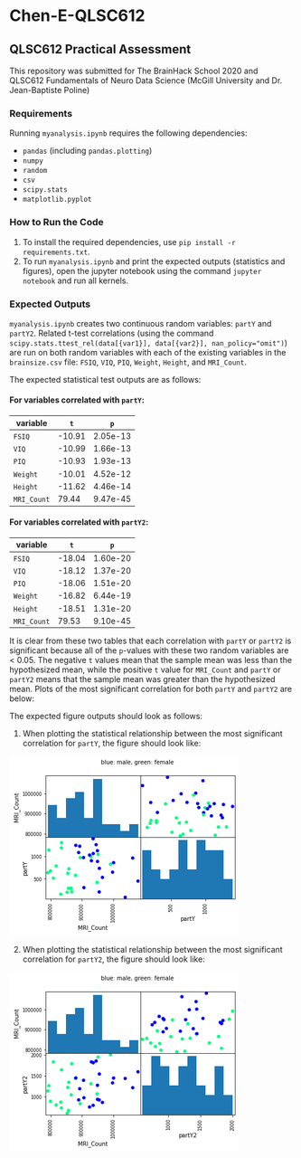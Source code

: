 # Chen-E-QLSC612
## QLSC612 Practical Assessment
This repository was submitted for The BrainHack School 2020 and QLSC612 Fundamentals of Neuro Data Science (McGill University and Dr. Jean-Baptiste Poline)

### Requirements
Running `myanalysis.ipynb` requires the following dependencies: 
* `pandas` (including `pandas.plotting`)
* `numpy`
* `random`
* `csv`
* `scipy.stats`
* `matplotlib.pyplot`

### How to Run the Code 
1. To install the required dependencies, use `pip install -r requirements.txt`. 
2. To run `myanalysis.ipynb` and print the expected outputs (statistics and figures), open the jupyter notebook using the command `jupyter notebook` and run all kernels.  

### Expected Outputs
`myanalysis.ipynb` creates two continuous random variables: `partY` and `partY2`. Related t-test correlations (using the command `scipy.stats.ttest_rel(data[{var1}], data[{var2}], nan_policy="omit")`) are run on both random variables with each of the existing variables in the `brainsize.csv` file: `FSIQ`, `VIQ`, `PIQ`, `Weight`, `Height`, and `MRI_Count`. 

The expected statistical test outputs are as follows: 

#### For variables correlated with `partY`: 
variable | `t` | `p`
---------|-----|----
`FSIQ` | -10.91 | 2.05e-13 
`VIQ` | -10.99 | 1.66e-13 
`PIQ` | -10.93 | 1.93e-13 
`Weight` | -10.01 | 4.52e-12
`Height` | -11.62 | 4.46e-14 
`MRI_Count` | 79.44 | 9.47e-45 

#### For variables correlated with `partY2`: 
variable | `t` | `p`
---------|-----|----
`FSIQ` | -18.04 | 1.60e-20 
`VIQ` | -18.12 | 1.37e-20
`PIQ` | -18.06 | 1.51e-20 
`Weight` | -16.82 | 6.44e-19 
`Height` | -18.51 | 1.31e-20
`MRI_Count` | 79.53 | 9.10e-45 

It is clear from these two tables that each correlation with `partY` or `partY2`  is significant because all of the `p`-values with these two random variables are < 0.05. The negative `t` values mean that the sample mean was less than the hypothesized mean, while the positive `t` value for `MRI_Count` and `partY` or `partY2` means that the sample mean was greater than the hypothesized mean. Plots of the most significant correlation for both `partY` and `partY2` are below: 

The expected figure outputs should look as follows: 

1. When plotting the statistical relationship between the most significant correlation for `partY`, the figure should look like:   

![MRI_Count-partY](MRI_Count-partY.png)
 
2. When plotting the statistical relationship between the most significant correlation for `partY2`, the figure should look like: 

![MRI_Count-partY](MRI_Count-partY2.png)